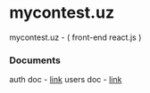 # mycontest.uz
mycontest.uz - ( front-end react.js )

### Documents
auth doc -  [link](https://documenter.getpostman.com/view/15129520/2s8YsrxZGf)
users doc - [link](https://documenter.getpostman.com/view/15129520/2s8Ysrxtq2)
